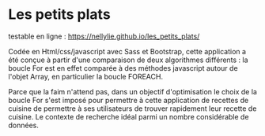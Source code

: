 
# Les petits plats
testable en ligne : https://nellylie.github.io/les_petits_plats/

Codée en Html/css/javascript avec Sass et Bootstrap,
cette application a été conçue à partir d'une comparaison de deux algorithmes différents : la boucle For est en effet comparée à des méthodes javascript autour de l'objet Array, en particulier la boucle FOREACH. 

Parce que la faim n'attend pas, dans un objectif d'optimisation le choix de la boucle For s'est imposé pour permettre à cette application de recettes de cuisine de permettre à ses utilisateurs de trouver rapidement leur recette de cuisine. Le contexte de recherche idéal parmi un nombre considérable de données.
